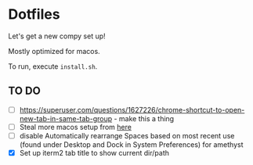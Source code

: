 # Dotfiles

Let's get a new compy set up!

Mostly optimized for macos.

To run, execute `install.sh`.

## TO DO

- [ ] https://superuser.com/questions/1627226/chrome-shortcut-to-open-new-tab-in-same-tab-group - make this a thing
- [ ] Steal more macos setup from [here](https://github.com/mathiasbynens/dotfiles/blob/main/.macos)
- [ ] disable Automatically rearrange Spaces based on most recent use (found under Desktop and Dock in System Preferences) for amethyst
- [x] Set up iterm2 tab title to show current dir/path
